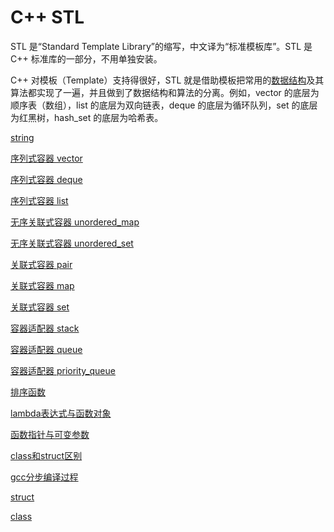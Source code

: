 # C++ STL 

STL 是“Standard Template Library”的缩写，中文译为“标准模板库”。STL 是 C++ 标准库的一部分，不用单独安装。

C++ 对模板（Template）支持得很好，STL 就是借助模板把常用的[数据结构](http://data.biancheng.net/)及其算法都实现了一遍，并且做到了数据结构和算法的分离。例如，vector 的底层为顺序表（数组），list 的底层为双向链表，deque 的底层为循环队列，set 的底层为红黑树，hash_set 的底层为哈希表。

[string](string/C++string类.md) 

[序列式容器 vector](序列式容器/C++STL序列式容器-vector.md) 

[序列式容器 deque](序列式容器/C++STL序列式容器-deque.md) 

[序列式容器 list](序列式容器/C++STL序列式容器-list.md) 

[无序关联式容器 unordered_map](无序关联式容器/C++STL无序关联式容器-unordered_map.md) 

[无序关联式容器 unordered_set](无序关联式容器/C++STL无序关联式容器-unordered_set.md) 

[关联式容器 pair](关联式容器/C++STL关联式容器-pair.md) 

[关联式容器 map](关联式容器/C++STL关联式容器-map.md) 

[关联式容器 set](关联式容器/C++STL关联式容器-set.md) 

[容器适配器 stack](容器适配器/C++STL容器适配器-stack.md) 

[容器适配器 queue](容器适配器/C++STL容器适配器-queue.md) 

[容器适配器 priority_queue](容器适配器/C++STL容器适配器-priority_queue.md) 

[排序函数](排序函数/C++STL-sort排序函数.md) 

[lambda表达式与函数对象](lambda表达式与函数对象/C++lambda表达式与函数对象.md) 

[函数指针与可变参数](函数指针与可变参数/函数指针与可变参数.md)

[class和struct区别](class和struct区别/class和struct区别.md)

[gcc分步编译过程](cpp-code/_01_stl_vector/compile-command.sh)

[struct](cpp-code/_02_struct/_02_struct.cpp)

[class](cpp-code/_03_class/_03_class.cpp)